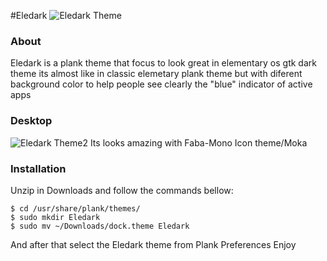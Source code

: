 #Eledark
![Eledark Theme](http://i.imgur.com/s3BdmXs.png)
### About
Eledark is a plank theme that focus to look great in elementary os gtk dark theme 
its almost like in classic elemetary plank theme but with diferent background color 
to help people see clearly the "blue" indicator of active apps
### Desktop
![Eledark Theme2](http://i.imgur.com/lF0ZHqp.jpg)
Its looks amazing with Faba-Mono Icon theme/Moka
### Installation
Unzip in Downloads and follow the commands bellow:
```
$ cd /usr/share/plank/themes/
$ sudo mkdir Eledark
$ sudo mv ~/Downloads/dock.theme Eledark
```
And after that select the Eledark theme from Plank Preferences 
Enjoy
